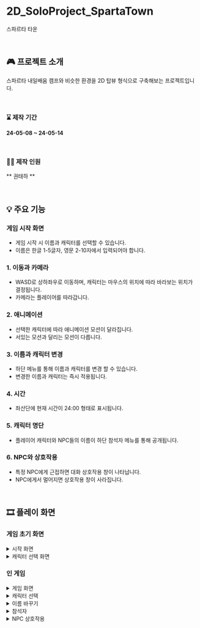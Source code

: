 # 2D_SoloProject_SpartaTown 
스파르타 타운

<br>

## 🎮 프로젝트 소개
스파르타 내일배움 캠프와 비슷한 환경을 2D 탑뷰 형식으로 구축해보는 프로젝트입니다.

<br>

### ⌛ 제작 기간
**24-05-08 ~ 24-05-14**

<br>

### 🙋‍♂️ 제작 인원
** 권태하 **

<br>

## 💡 주요 기능

### 게임 시작 화면
- 게임 시작 시 이름과 캐릭터를 선택할 수 있습니다.
- 이름은 한글 1-5글자, 영문 2-10자에서 입력되어야 합니다.

### 1. 이동과 카메라
- WASD로 상하좌우로 이동하며, 캐릭터는 마우스의 위치에 따라 바라보는 위치가 결정됩니다.
- 카메라는 플레이어를 따라갑니다.

### 2. 애니메이션
- 선택한 캐릭터에 따라 애니메이션 모션이 달라집니다.
- 서있는 모션과 달리는 모션이 다릅니다.

### 3. 이름과 캐릭터 변경
- 하단 메뉴를 통해 이름과 캐릭터를 변경 할 수 있습니다.
- 변경한 이름과 캐릭터는 즉시 적용됩니다.
  
### 4. 시간
- 좌산단에 현재 시간이 24:00 형태로 표시됩니다.

### 5. 캐릭터 명단
- 플레이어 캐릭터와 NPC들의 이름이 하단 참석자 메뉴를 통해 공개됩니다.

### 6. NPC와 상호작용
- 특정 NPC에게 근접하면 대화 상호작용 창이 나타납니다.
- NPC에게서 멀어지면 상호작용 창이 사라집니다.

<br>

## 🎞 플레이 화면

### 게임 초기 화면

<details>
  <summary> 시작 화면</summary>
<img src = "https://github.com/DoOrNo33/2D_SoloProject_SpartaTown/assets/167051416/a132828f-e4f1-4883-ba6a-13ec380bf478" width = 500>

</details>

<details>
  <summary> 캐릭터 선택 화면</summary>
<img src = "https://github.com/DoOrNo33/2D_SoloProject_SpartaTown/assets/167051416/20d05178-85e0-4f1a-9d52-5d08e88ee73a" width = 500>
 
</details>

### 인 게임

<details>
  <summary> 게임 화면</summary>
<img src = "https://github.com/DoOrNo33/2D_SoloProject_SpartaTown/assets/167051416/3bae259c-d211-43a9-ba37-df8aa775fc19" width = 500>
 
</details>

<details>
  <summary> 캐릭터 선택</summary>
<img src = "https://github.com/DoOrNo33/2D_SoloProject_SpartaTown/assets/167051416/26a1653d-970c-4212-acb4-9167768b457f" width = 500>
 
</details>

<details>
  <summary> 이름 바꾸기</summary>
<img src = "https://github.com/DoOrNo33/2D_SoloProject_SpartaTown/assets/167051416/f68fe1c9-ed76-4985-afbb-aa65b5f788af" width = 500>
 
</details>

<details>
  <summary> 참석자 </summary>
<img src = "https://github.com/DoOrNo33/2D_SoloProject_SpartaTown/assets/167051416/9a205150-9e30-4d01-967d-584b3848bd01" width = 500>
 
</details>

<details>
  <summary> NPC 상호작용</summary>
<img src = "https://github.com/DoOrNo33/2D_SoloProject_SpartaTown/assets/167051416/1b312450-50ca-4cad-b77f-a1f2e5c55485" width = 500>
<img src = "https://github.com/DoOrNo33/2D_SoloProject_SpartaTown/assets/167051416/e7152a28-3203-4de6-a84f-0667463758ca" width = 500>
 
</details>


